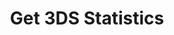 ---
title: Get 3DS Statistics
api:
  file: swagger (2).json
  operationId: GetSecureDSStatistics
hidden: false
---